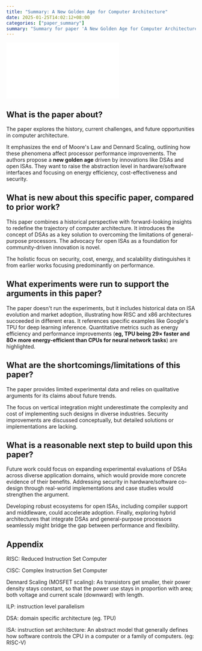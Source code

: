 ```yaml
---
title: "Summary: A New Golden Age for Computer Architecture"
date: 2025-01-25T14:02:12+08:00
categories: ["paper_summary"]
summary: "Summary for paper 'A New Golden Age for Computer Architecture'"
---
```


![paper_download](resources/new_golden_age.pdf)

## What is the paper about?

The paper explores the history, current challenges, and future opportunities in computer architecture.

It emphasizes the end of Moore's Law and Dennard Scaling, outlining how these phenomena affect processor performance improvements. The authors propose a **new golden age** driven by innovations like DSAs and open ISAs. They want to raise the abstraction level in hardware/software interfaces and focusing on energy efficiency, cost-effectiveness and security.

## What is new about this specific paper, compared to prior work?

This paper combines a historical perspective with forward-looking insights to redefine the trajectory of computer architecture. It introduces the concept of DSAs as a key solution to overcoming the limitations of general-purpose processors. The advocacy for open ISAs as a foundation for community-driven innovation is novel.

The holistic focus on security, cost, energy, and scalability distinguishes it from earlier works focusing predominantly on performance.

## What experiments were run to support the arguments in this paper?

The paper doesn't run the experiments, but it includes historical data on ISA evolution and market adoption, illustrating how RISC and x86 architectures succeeded in different eras. It references specific examples like Google's TPU for deep learning inference. Quantitative metrics such as energy efficiency and performance improvements (**eg, TPU being 29× faster and 80× more energy-efficient than CPUs for neural network tasks**) are highlighted.

## What are the shortcomings/limitations of this paper?

The paper provides limited experimental data and relies on qualitative arguments for its claims about future trends.

The focus on vertical integration might underestimate the complexity and cost of implementing such designs in diverse industries. Security improvements are discussed conceptually, but detailed solutions or implementations are lacking.

## What is a reasonable next step to build upon this paper?

Future work could focus on expanding experimental evaluations of DSAs across diverse application domains, which would provide more concrete evidence of their benefits. Addressing security in hardware/software co-design through real-world implementations and case studies would strengthen the argument.

Developing robust ecosystems for open ISAs, including compiler support and middleware, could accelerate adoption. Finally, exploring hybrid architectures that integrate DSAs and general-purpose processors seamlessly might bridge the gap between performance and flexibility.

## Appendix

RISC: Reduced Instruction Set Computer

CISC: Complex Instruction Set Computer

Dennard Scaling (MOSFET scaling): As transistors get smaller, their power density stays constant, so that the power use stays in proportion with area; both voltage and current scale (downward) with length.

ILP: instruction level parallelism

DSA: domain specific architecture (eg. TPU)

ISA: instruction set architecture: An abstract model that generally defines how software controls the CPU in a computer or a family of computers. (eg: RISC-V)

